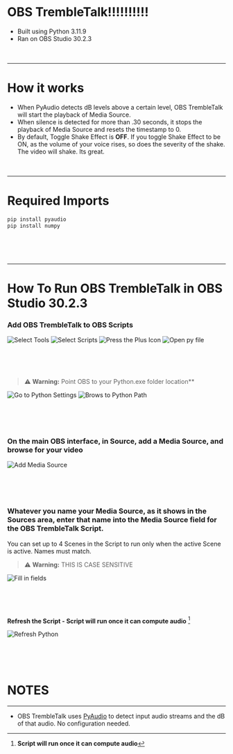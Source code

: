 # OBS TrembleTalk!!!!!!!!!!


- Built using Python 3.11.9
- Ran on OBS Studio 30.2.3
<br/><br/><br/>
___
# How it works


- When PyAudio detects dB levels above a certain level, OBS TrembleTalk will start the playback of Media Source.
- When silence is detected for more than .30 seconds, it stops the playback of Media Source and resets the timestamp to 0.
- By default, Toggle Shake Effect is **OFF**. If you toggle Shake Effect to be ON, as the volume of your voice rises, so does the severity of the shake. The video will shake. Its great. 
<br/><br/><br/>
___
# Required Imports
```bash
pip install pyaudio
pip install numpy
```
<br/><br/><br/>
___
# How To Run OBS TrembleTalk in OBS Studio 30.2.3

### Add OBS TrembleTalk to OBS Scripts

![Select Tools](.\img\image.png)
![Select Scripts](image-1.png)
![Press the Plus Icon](image-2.png)
![Open py file](image-3.png)

<br/><br/><br/>

> :warning: **Warning:** Point OBS to your Python.exe folder location**

![Go to Python Settings](image-4.png)
![Brows to Python Path](image-5.png)


<br/><br/><br/>

### **On the main OBS interface, in Source, add a Media Source, and browse for your video**

![Add Media Source](image-6.png)

<br/><br/><br/>

### **Whatever you name your Media Source, as it shows in the Sources area, enter that name into the Media Source field for the OBS TrembleTalk Script.**

You can set up to 4 Scenes in the Script to run only when the active Scene is active. Names must match.


> :warning: **Warning:** THIS IS CASE SENSITIVE


![Fill in fields](image-7.png)

<br/><br/><br/>

**Refresh the Script - Script will run once it can compute audio** [^1]

![Refresh Python](image-8.png)

<br/><br/><br/>

# NOTES
---
[^1]: **Script will run once it can compute audio**
- OBS TrembleTalk uses [PyAudio](https://pypi.org/project/PyAudio/) to detect input audio streams and the dB of that audio. No configuration needed.
